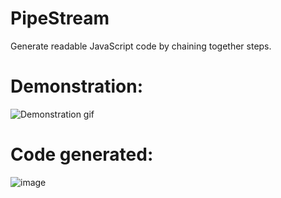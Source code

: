 # PipeStream

Generate readable JavaScript code by chaining together steps.


# Demonstration:

![Demonstration gif](https://user-images.githubusercontent.com/61319150/179359832-6177e763-9ee0-4d1a-b9c0-41f832e61759.gif)

# Code generated:
![image](https://user-images.githubusercontent.com/61319150/179359904-e96ef992-0e88-4252-afec-d2cc0afb455b.png)